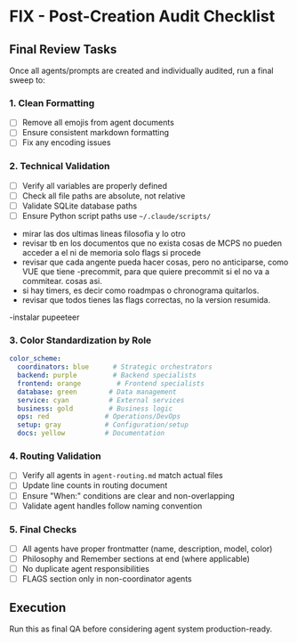 # FIX - Post-Creation Audit Checklist

## Final Review Tasks

Once all agents/prompts are created and individually audited, run a final sweep to:

### 1. Clean Formatting
- [ ] Remove all emojis from agent documents
- [ ] Ensure consistent markdown formatting
- [ ] Fix any encoding issues

### 2. Technical Validation
- [ ] Verify all variables are properly defined
- [ ] Check all file paths are absolute, not relative
- [ ] Validate SQLite database paths
- [ ] Ensure Python script paths use `~/.claude/scripts/`
- mirar las dos ultimas lineas filosofia y lo otro
- revisar tb en los documentos que no exista cosas de MCPS no pueden acceder a el ni de memoria solo flags si procede
- revisar que cada angente pueda hacer cosas, pero no anticiparse, como VUE que tiene -precommit, para que quiere precommit si el no va a commitear. cosas asi.
- si hay timers, es decir como roadmpas o chronograma quitarlos.
- revisar que todos tienes las flags correctas, no la version resumida.

-instalar pupeeteer

### 3. Color Standardization by Role
```yaml
color_scheme:
  coordinators: blue      # Strategic orchestrators
  backend: purple         # Backend specialists
  frontend: orange         # Frontend specialists
  database: green        # Data management
  service: cyan          # External services
  business: gold         # Business logic
  ops: red              # Operations/DevOps
  setup: gray           # Configuration/setup
  docs: yellow          # Documentation
```

### 4. Routing Validation
- [ ] Verify all agents in `agent-routing.md` match actual files
- [ ] Update line counts in routing document
- [ ] Ensure "When:" conditions are clear and non-overlapping
- [ ] Validate agent handles follow naming convention

### 5. Final Checks
- [ ] All agents have proper frontmatter (name, description, model, color)
- [ ] Philosophy and Remember sections at end (where applicable)
- [ ] No duplicate agent responsibilities
- [ ] FLAGS section only in non-coordinator agents

## Execution
Run this as final QA before considering agent system production-ready.
